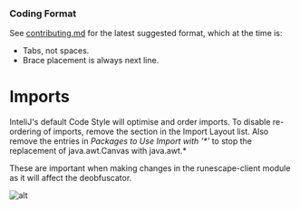 ### Coding Format

See [contributing.md](https://github.com/runelite/runelite/blob/master/CONTRIBUTING.md#format) for the latest suggested format, which at the time is:
* Tabs, not spaces.
* Brace placement is always next line.

# Imports

InteliJ's default Code Style will optimise and order imports. To disable re-ordering of imports, remove the section in the Import Layout list. Also remove the entries in _Packages to Use Import with '*'_ to stop the replacement of java.awt.Canvas with java.awt.*

These are important when making changes in the runescape-client module as it will affect the deobfuscator. 

![alt](https://i.gyazo.com/a0fb2c64a5f6858a4bda117539671c99.png)


